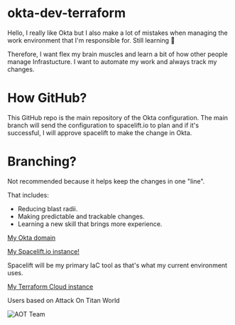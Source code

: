 # okta-dev-terraform

Hello, I really like Okta but I also make a lot of mistakes when managing the work environment that I'm responsible for. Still learning 🥲

Therefore, I want flex my brain muscles and learn a bit of how other people manage Infrastucture. I want to automate my work and always track my changes.

# How GitHub?
This GitHub repo is the main repository of the Okta configuration. The main branch will send the configuration to spacelift.io to plan and if it's successful, I will approve spacelift to make the change in Okta. 

# Branching?
Not recommended because it helps keep the changes in one "line".

That includes:
- Reducing blast radii.
- Making predictable and trackable changes. 
- Learning a new skill that brings more experience. 

[My Okta domain](https://dev-83329188-admin.okta.com/)

[My Spacelift.io instance!](https://oliviambrown.app.spacelift.io/)

Spacelift will be my primary IaC tool as that's what my current environment uses. 

[My Terraform Cloud instance](https://app.terraform.io/app/olivia-org/workspaces/okta-dev-terraform)

Users based on Attack On Titan World

![AOT Team](https://gifdb.com/images/file/aot-elite-squad-1b3vop3gqnf3adp3.gif)
